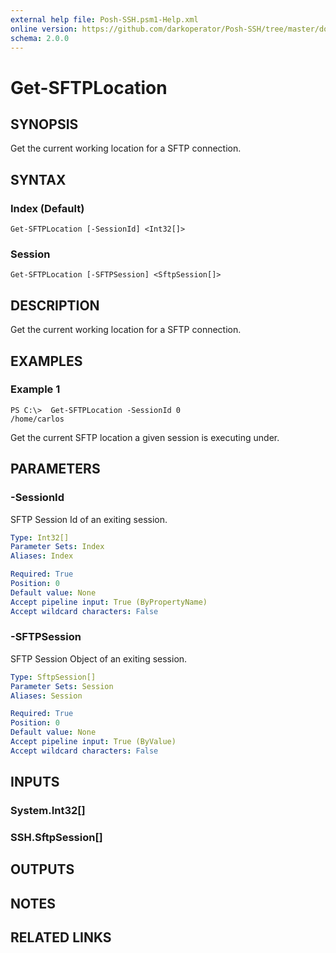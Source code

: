 ```yaml
---
external help file: Posh-SSH.psm1-Help.xml
online version: https://github.com/darkoperator/Posh-SSH/tree/master/docs
schema: 2.0.0
---
```


# Get-SFTPLocation

## SYNOPSIS
Get the current working location for a SFTP connection.

## SYNTAX

### Index (Default)
```
Get-SFTPLocation [-SessionId] <Int32[]>
```

### Session
```
Get-SFTPLocation [-SFTPSession] <SftpSession[]>
```

## DESCRIPTION
Get the current working location for a SFTP connection.

## EXAMPLES

### Example 1
```
PS C:\>  Get-SFTPLocation -SessionId 0
/home/carlos
```

Get the current SFTP location a given session is executing under.

## PARAMETERS

### -SessionId
SFTP Session Id of an exiting session.

```yaml
Type: Int32[]
Parameter Sets: Index
Aliases: Index

Required: True
Position: 0
Default value: None
Accept pipeline input: True (ByPropertyName)
Accept wildcard characters: False
```

### -SFTPSession
SFTP Session Object of an exiting session.

```yaml
Type: SftpSession[]
Parameter Sets: Session
Aliases: Session

Required: True
Position: 0
Default value: None
Accept pipeline input: True (ByValue)
Accept wildcard characters: False
```

## INPUTS

### System.Int32[]

### SSH.SftpSession[]

## OUTPUTS

## NOTES

## RELATED LINKS

